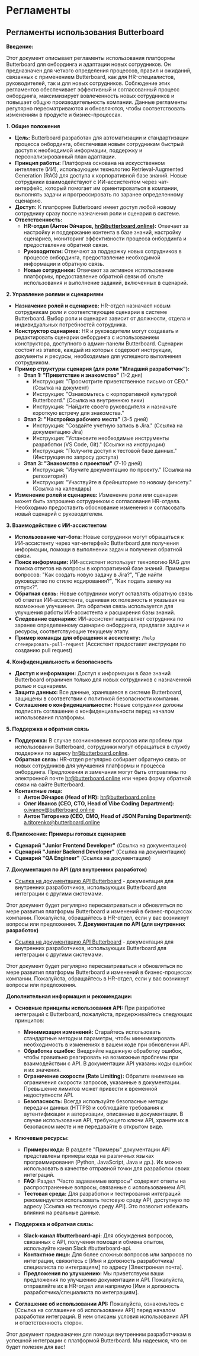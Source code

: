 # Регламенты

## Регламенты использования Butterboard

**Введение:**

Этот документ описывает регламенты использования платформы Butterboard для онбординга и адаптации новых сотрудников. Он предназначен для четкого определения процессов, правил и ожиданий, связанных с применением Butterboard, как для HR-специалистов, руководителей, так и для новых сотрудников.  Соблюдение этих регламентов обеспечивает эффективный и согласованный процесс онбординга, максимизирует вовлеченность новых сотрудников и повышает общую производительность компании.  Данные регламенты регулярно пересматриваются и обновляются, чтобы соответствовать изменениям в продукте и бизнес-процессах.

**1. Общие положения**

*   **Цель:**  Butterboard разработан для автоматизации и стандартизации процесса онбординга, обеспечивая новым сотрудникам быстрый доступ к необходимой информации, поддержку и персонализированный план адаптации.
*   **Принцип работы:**  Платформа основана на искусственном интеллекте (ИИ), использующем технологию Retrieval-Augmented Generation (RAG) для доступа к корпоративной базе знаний.  Новые сотрудники взаимодействуют с ИИ-ассистентом через чат-интерфейс, который помогает им ориентироваться в компании, выполнять задачи и прогрессировать по заранее определенному сценарию.
*   **Доступ:**  К платформе Butterboard имеет доступ любой новому сотруднику сразу после назначения роли и сценария в системе.
*   **Ответственность:**
    *   **HR-отдел (Антон Эйчаров, hr@butterboard.online):**  Отвечает за настройку и поддержание контента в базе знаний, настройку сценариев, мониторинг эффективности процесса онбординга и предоставление обратной связи.
    *   **Руководители:** Отвечают за поддержку новых сотрудников в процессе онбординга, предоставление необходимой информации и обратную связь.
    *   **Новые сотрудники:**  Отвечают за активное использование платформы, предоставление обратной связи об опыте использования и выполнение заданий, включенных в сценарий.

**2.  Управление ролями и сценариями**

*   **Назначение ролей и сценариев:**  HR-отдел назначает новым сотрудникам роли и соответствующие сценарии в системе Butterboard.  Выбор роли и сценария зависит от должности, отдела и индивидуальных потребностей сотрудника.
*   **Конструктор сценариев:**  HR и руководители могут создавать и редактировать сценарии онбординга с использованием конструктора, доступного в админ-панели Butterboard.  Сценарии состоят из этапов, каждый из которых содержит инструкции, документы и ресурсы, необходимые для успешного выполнения сотрудником.
*   **Пример структуры сценария (для роли "Младший разработчик"):**
    *   **Этап 1: "Приветствие и знакомство"** (1-2 дня)
        *   Инструкция: "Просмотрите приветственное письмо от CEO." (Ссылка на документ)
        *   Инструкция: "Ознакомьтесь с корпоративной культурой Butterboard." (Ссылка на внутреннюю вики)
        *   Инструкция: "Найдите своего руководителя и назначьте короткую встречу для знакомства."
    *   **Этап 2: "Настройка рабочего места"** (3-5 дней)
        *   Инструкция: "Создайте учетную запись в Jira." (Ссылка на документацию Jira)
        *   Инструкция: "Установите необходимые инструменты разработки (VS Code, Git)." (Ссылки на инструкции)
        *   Инструкция: "Получите доступ к тестовой базе данных." (Инструкция по запросу доступа)
    *   **Этап 3: "Знакомство с проектом"** (7-10 дней)
        *   Инструкция: "Изучите документацию по проекту." (Ссылка на репозиторий)
        *   Инструкция: "Участвуйте в брейншторме по новому фичсету." (Ссылка на календарь)
*   **Изменение ролей и сценариев:**  Изменение роли или сценария может быть запрошено сотрудником с согласования HR-отдела.  Необходимо предоставить обоснование изменения и согласовать новый сценарий с руководителем.

**3.  Взаимодействие с ИИ-ассистентом**

*   **Использование чат-бота:**  Новые сотрудники могут обращаться к ИИ-ассистенту через чат-интерфейс Butterboard для получения информации, помощи в выполнении задач и получения обратной связи.
*   **Поиск информации:**  ИИ-ассистент использует технологию RAG для поиска ответов на вопросы в корпоративной базе знаний.  Примеры вопросов: "Как создать новую задачу в Jira?", "Где найти руководство по стилю кодирования?", "Как подать заявку на отпуск?".
*   **Обратная связь:**  Новые сотрудники могут оставлять обратную связь об ответах ИИ-ассистента, оценивая их полезность и указывая на возможные улучшения.  Эта обратная связь используется для улучшения работы ИИ-ассистента и расширения базы знаний.
*   **Следование сценарию:** ИИ-ассистент направляет сотрудника по заранее определенному сценарию онбординга, предлагая задачи и ресурсы, соответствующие текущему этапу.
*   **Пример команды для обращения к ассистенту:**  `/help сгенерировать-pull-request` (Ассистент предоставит инструкции по созданию pull request)

**4.  Конфиденциальность и безопасность**

*   **Доступ к информации:**  Доступ к информации в базе знаний Butterboard ограничен только для новых сотрудников с назначенной ролью и сценарием.
*   **Защита данных:**  Все данные, хранящиеся в системе Butterboard, защищены в соответствии с политикой безопасности компании.
*   **Соглашение о конфиденциальности:**  Новые сотрудники должны подписать соглашение о конфиденциальности перед началом использования платформы.

**5.  Поддержка и обратная связь**

*   **Поддержка:**  В случае возникновения вопросов или проблем при использовании Butterboard, сотрудники могут обращаться в службу поддержки по адресу hr@butterboard.online.
*   **Обратная связь:**  HR-отдел регулярно собирает обратную связь от новых сотрудников для улучшения платформы и процесса онбординга.  Предложения и замечания могут быть отправлены по электронной почте hr@butterboard.online или через форму обратной связи на сайте Butterboard.
*   **Контактные лица:**
    *   **Антон Эйчаров (Head of HR):** hr@butterboard.online
    *   **Олег Иванов (CEO, CTO, Head of Vibe Coding Department):** o.ivanov@butterboard.online
    *   **Антон Титоренко (CEO, CMO, Head of JSON Parsing Department):** a.titorenko@butterboard.online

**6.  Приложение:  Примеры готовых сценариев**

*   **Сценарий "Junior Frontend Developer"** (Ссылка на документацию)
*   **Сценарий "Junior Backend Developer"** (Ссылка на документацию)
*   **Сценарий "QA Engineer"** (Ссылка на документацию)

**7.  Документация по API (для внутренних разработок)**

*   [Ссылка на документацию API Butterboard](https://butterboard.online/api-docs) -  документация для внутренних разработчиков, использующих Butterboard для интеграции с другими системами.

Этот документ будет регулярно пересматриваться и обновляться по мере развития платформы Butterboard и изменений в бизнес-процессах компании.  Пожалуйста, обращайтесь в HR-отдел, если у вас возникнут вопросы или предложения.
**7. Документация по API (для внутренних разработок)**

*   [Ссылка на документацию API Butterboard](https://butterboard.online/api-docs) - документация для внутренних разработчиков, использующих Butterboard для интеграции с другими системами.

Этот документ будет регулярно пересматриваться и обновляться по мере развития платформы Butterboard и изменений в бизнес-процессах компании. Пожалуйста, обращайтесь в HR-отдел, если у вас возникнут вопросы или предложения.

**Дополнительная информация и рекомендации:**

*   **Основные принципы использования API:**  При разработке интеграций с Butterboard, пожалуйста, придерживайтесь следующих принципов:
    *   **Минимизация изменений:**  Старайтесь использовать стандартные методы и параметры, чтобы минимизировать необходимость в изменениях в вашем коде при обновлении API.
    *   **Обработка ошибок:**  Внедряйте надежную обработку ошибок, чтобы правильно реагировать на возможные проблемы при взаимодействии с API.  В документации API указаны коды ошибок и их значения.
    *   **Ограничение скорости (Rate Limiting):**  Обратите внимание на ограничения скорости запросов, указанные в документации.  Превышение лимитов может привести к временной недоступности API.
    *   **Безопасность:**  Всегда используйте безопасные методы передачи данных (HTTPS) и соблюдайте требования к аутентификации и авторизации, описанные в документации.  В случае использования API, требующего ключи API, храните их в безопасном месте и не передавайте в открытом виде.

*   **Ключевые ресурсы:**
    *   **Примеры кода:**  В разделе "Примеры" документации API представлены примеры кода на различных языках программирования (Python, JavaScript, Java и др.).  Их можно использовать в качестве отправной точки для разработки своих интеграций.
    *   **FAQ:**  Раздел "Часто задаваемые вопросы" содержит ответы на распространенные вопросы, связанные с использованием API.
    *   **Тестовая среда:**  Для разработки и тестирования интеграций рекомендуется использовать тестовую среду API, доступную по адресу [Ссылка на тестовую среду API].  Это позволит избежать влияния на реальные данные.

*   **Поддержка и обратная связь:**
    *   **Slack-канал #butterboard-api:**  Для обсуждения вопросов, связанных с API, получения помощи и обмена опытом, используйте канал Slack #butterboard-api.
    *   **Контактное лицо:**  Для более сложных вопросов или запросов по интеграции, свяжитесь с [Имя и должность разработчика/специалиста по интеграциям] по адресу [Электронная почта].
    *   **Предложения по улучшению:**  Мы приветствуем ваши предложения по улучшению документации и API.  Пожалуйста, отправляйте их в HR-отдел или напрямую [Имя и должность разработчика/специалиста по интеграциям].

*   **Соглашение об использовании API:**  Пожалуйста, ознакомьтесь с [Ссылка на соглашение об использовании API] перед началом разработки интеграций.  В нем описаны условия использования API и ответственность сторон.

Этот документ предназначен для помощи внутренним разработчикам в успешной интеграции с платформой Butterboard.  Мы надеемся, что он будет полезен для вас!